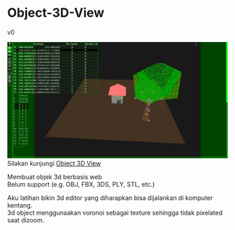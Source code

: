 # Object-3D-View  
v0  

![tampilan gambar](image/tampil.png)  
Silakan kunjungi [Object 3D View](https://angkasamuhammad.github.io/Object-3D-View/object3dview.html)  
  
Membuat objek 3d berbasis web  
Belum support (e.g. OBJ, FBX, 3DS, PLY, STL, etc.)  
  
Aku latihan bikin 3d editor yang diharapkan bisa dijalankan di komputer kentang.  
3d object menggunaakan voronoi sebagai texture sehingga tidak pixelated saat dizoom.  
